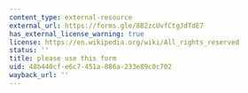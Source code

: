 ```yaml
---
content_type: external-resource
external_url: https://forms.gle/8B2zcUvfCtgJdTdE7
has_external_license_warning: true
license: https://en.wikipedia.org/wiki/All_rights_reserved
status: ''
title: please use this form
uid: 48b440cf-e6c7-451a-886a-233e89c0c702
wayback_url: ''
---
```

